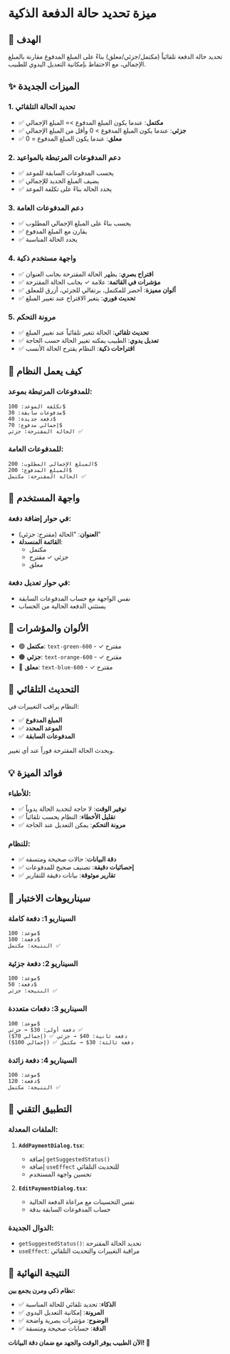 # ميزة تحديد حالة الدفعة الذكية

## 🎯 الهدف
تحديد حالة الدفعة تلقائياً (مكتمل/جزئي/معلق) بناءً على المبلغ المدفوع مقارنة بالمبلغ الإجمالي، مع الاحتفاظ بإمكانية التعديل اليدوي للطبيب.

## ✨ الميزات الجديدة

### 1. **تحديد الحالة التلقائي**
- ✅ **مكتمل**: عندما يكون المبلغ المدفوع >= المبلغ الإجمالي
- ✅ **جزئي**: عندما يكون المبلغ المدفوع > 0 وأقل من المبلغ الإجمالي  
- ✅ **معلق**: عندما يكون المبلغ المدفوع = 0

### 2. **دعم المدفوعات المرتبطة بالمواعيد**
- ✅ يحسب المدفوعات السابقة للموعد
- ✅ يضيف المبلغ الجديد للإجمالي
- ✅ يحدد الحالة بناءً على تكلفة الموعد

### 3. **دعم المدفوعات العامة**
- ✅ يحسب بناءً على المبلغ الإجمالي المطلوب
- ✅ يقارن مع المبلغ المدفوع
- ✅ يحدد الحالة المناسبة

### 4. **واجهة مستخدم ذكية**
- ✅ **اقتراح بصري**: يظهر الحالة المقترحة بجانب العنوان
- ✅ **مؤشرات في القائمة**: علامة ✓ بجانب الحالة المقترحة
- ✅ **ألوان مميزة**: أخضر للمكتمل، برتقالي للجزئي، أزرق للمعلق
- ✅ **تحديث فوري**: يتغير الاقتراح عند تغيير المبلغ

### 5. **مرونة التحكم**
- ✅ **تحديث تلقائي**: الحالة تتغير تلقائياً عند تغيير المبلغ
- ✅ **تعديل يدوي**: الطبيب يمكنه تغيير الحالة حسب الحاجة
- ✅ **اقتراحات ذكية**: النظام يقترح الحالة الأنسب

## 🔧 كيف يعمل النظام

### للمدفوعات المرتبطة بموعد:
```
تكلفة الموعد: 100$
مدفوعات سابقة: 30$
دفعة جديدة: 40$
إجمالي مدفوع: 70$
الحالة المقترحة: جزئي ✅
```

### للمدفوعات العامة:
```
المبلغ الإجمالي المطلوب: 200$
المبلغ المدفوع: 200$
الحالة المقترحة: مكتمل ✅
```

## 📱 واجهة المستخدم

### في حوار إضافة دفعة:
- **العنوان**: "الحالة (مقترح: جزئي)"
- **القائمة المنسدلة**: 
  - مكتمل
  - جزئي ✓ مقترح
  - معلق

### في حوار تعديل دفعة:
- نفس الواجهة مع حساب المدفوعات السابقة
- يستثني الدفعة الحالية من الحساب

## 🎨 الألوان والمؤشرات

- 🟢 **مكتمل**: `text-green-600` - ✓ مقترح
- 🟠 **جزئي**: `text-orange-600` - ✓ مقترح  
- 🔵 **معلق**: `text-blue-600` - ✓ مقترح

## 🔄 التحديث التلقائي

النظام يراقب التغييرات في:
- ✅ **المبلغ المدفوع**
- ✅ **الموعد المحدد**
- ✅ **المدفوعات السابقة**

ويحدث الحالة المقترحة فوراً عند أي تغيير.

## 💡 فوائد الميزة

### للأطباء:
- ✅ **توفير الوقت**: لا حاجة لتحديد الحالة يدوياً
- ✅ **تقليل الأخطاء**: النظام يحسب تلقائياً
- ✅ **مرونة التحكم**: يمكن التعديل عند الحاجة

### للنظام:
- ✅ **دقة البيانات**: حالات صحيحة ومتسقة
- ✅ **إحصائيات دقيقة**: تصنيف صحيح للمدفوعات
- ✅ **تقارير موثوقة**: بيانات دقيقة للتقارير

## 🧪 سيناريوهات الاختبار

### السيناريو 1: دفعة كاملة
```
موعد: 100$
دفعة: 100$
النتيجة: مكتمل ✅
```

### السيناريو 2: دفعة جزئية
```
موعد: 100$
دفعة: 50$
النتيجة: جزئي ✅
```

### السيناريو 3: دفعات متعددة
```
موعد: 100$
دفعة أولى: 30$ → جزئي ✅
دفعة ثانية: 40$ → جزئي ✅ (إجمالي 70$)
دفعة ثالثة: 30$ → مكتمل ✅ (إجمالي 100$)
```

### السيناريو 4: دفعة زائدة
```
موعد: 100$
دفعة: 120$
النتيجة: مكتمل ✅
```

## 🔧 التطبيق التقني

### الملفات المعدلة:
1. **`AddPaymentDialog.tsx`**:
   - إضافة `getSuggestedStatus()`
   - إضافة `useEffect` للتحديث التلقائي
   - تحسين واجهة المستخدم

2. **`EditPaymentDialog.tsx`**:
   - نفس التحسينات مع مراعاة الدفعة الحالية
   - حساب المدفوعات السابقة بدقة

### الدوال الجديدة:
- `getSuggestedStatus()`: تحديد الحالة المقترحة
- `useEffect`: مراقبة التغييرات والتحديث التلقائي

## 🎉 النتيجة النهائية

**نظام ذكي ومرن يجمع بين:**
- ✅ **الذكاء**: تحديد تلقائي للحالة المناسبة
- ✅ **المرونة**: إمكانية التعديل اليدوي
- ✅ **الوضوح**: مؤشرات بصرية واضحة
- ✅ **الدقة**: حسابات صحيحة ومتسقة

**الآن الطبيب يوفر الوقت والجهد مع ضمان دقة البيانات! 🚀**
